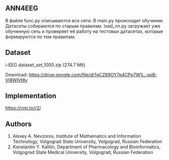 <h2>ANN4EEG</h2>

В файле func.py описываются все сети. В main.py происходит обучение. Датасеты собираются по старым правилам. 
load_nn.py загружает уже обученную сеть и проверяет её работу на тестовых датасетах, которые формируются по тем правилам.

<h2>Dataset</h2>

i-EEG dataset_set_1000.zip (274.7 Мб)

Download: https://drive.google.com/file/d/1gCZ69OY7e4CPp7W1i_-spB-VI8WIVt8y

<h2>Implementation</h2>

https://cmi.to/r2/

<h2>Authors</h2>

1. Alexey A. Nevzorov, Institute of Mathematics and Information Technology, Volgograd State University, Volgograd, Russian Federation
2. Konstantin Y. Kalitin, Department of Pharmacology and Bioinformatics, Volgograd State Medical University, Volgograd, Russian Federation
